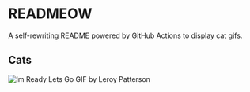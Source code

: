 # READMEOW

A self-rewriting README powered by GitHub Actions to display cat gifs.

## Cats

![Im Ready Lets Go GIF by Leroy Patterson](https://media4.giphy.com/media/CjmvTCZf2U3p09Cn0h/200.gif?cid=9acd02damx2aw2y1hmfpffpy28rcbv0suhumor5t5i6gxz9e&ep=v1_gifs_search&rid=200.gif&ct=g)
